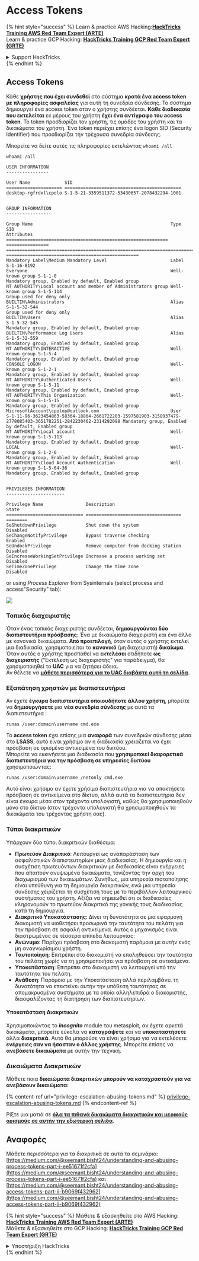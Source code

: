 # Access Tokens

{% hint style="success" %}
Learn & practice AWS Hacking:<img src="/.gitbook/assets/arte.png" alt="" data-size="line">[**HackTricks Training AWS Red Team Expert (ARTE)**](https://training.hacktricks.xyz/courses/arte)<img src="/.gitbook/assets/arte.png" alt="" data-size="line">\
Learn & practice GCP Hacking: <img src="/.gitbook/assets/grte.png" alt="" data-size="line">[**HackTricks Training GCP Red Team Expert (GRTE)**<img src="/.gitbook/assets/grte.png" alt="" data-size="line">](https://training.hacktricks.xyz/courses/grte)

<details>

<summary>Support HackTricks</summary>

* Check the [**subscription plans**](https://github.com/sponsors/carlospolop)!
* **Join the** 💬 [**Discord group**](https://discord.gg/hRep4RUj7f) or the [**telegram group**](https://t.me/peass) or **follow** us on **Twitter** 🐦 [**@hacktricks\_live**](https://twitter.com/hacktricks\_live)**.**
* **Share hacking tricks by submitting PRs to the** [**HackTricks**](https://github.com/carlospolop/hacktricks) and [**HackTricks Cloud**](https://github.com/carlospolop/hacktricks-cloud) github repos.

</details>
{% endhint %}


## Access Tokens

Κάθε **χρήστης που έχει συνδεθεί** στο σύστημα **κρατά ένα access token με πληροφορίες ασφαλείας** για αυτή τη συνεδρία σύνδεσης. Το σύστημα δημιουργεί ένα access token όταν ο χρήστης συνδέεται. **Κάθε διαδικασία που εκτελείται** εκ μέρους του χρήστη **έχει ένα αντίγραφο του access token**. Το token προσδιορίζει τον χρήστη, τις ομάδες του χρήστη και τα δικαιώματα του χρήστη. Ένα token περιέχει επίσης ένα logon SID (Security Identifier) που προσδιορίζει την τρέχουσα συνεδρία σύνδεσης.

Μπορείτε να δείτε αυτές τις πληροφορίες εκτελώντας `whoami /all`
```
whoami /all

USER INFORMATION
----------------

User Name             SID
===================== ============================================
desktop-rgfrdxl\cpolo S-1-5-21-3359511372-53430657-2078432294-1001


GROUP INFORMATION
-----------------

Group Name                                                    Type             SID                                                                                                           Attributes
============================================================= ================ ============================================================================================================= ==================================================
Mandatory Label\Medium Mandatory Level                        Label            S-1-16-8192
Everyone                                                      Well-known group S-1-1-0                                                                                                       Mandatory group, Enabled by default, Enabled group
NT AUTHORITY\Local account and member of Administrators group Well-known group S-1-5-114                                                                                                     Group used for deny only
BUILTIN\Administrators                                        Alias            S-1-5-32-544                                                                                                  Group used for deny only
BUILTIN\Users                                                 Alias            S-1-5-32-545                                                                                                  Mandatory group, Enabled by default, Enabled group
BUILTIN\Performance Log Users                                 Alias            S-1-5-32-559                                                                                                  Mandatory group, Enabled by default, Enabled group
NT AUTHORITY\INTERACTIVE                                      Well-known group S-1-5-4                                                                                                       Mandatory group, Enabled by default, Enabled group
CONSOLE LOGON                                                 Well-known group S-1-2-1                                                                                                       Mandatory group, Enabled by default, Enabled group
NT AUTHORITY\Authenticated Users                              Well-known group S-1-5-11                                                                                                      Mandatory group, Enabled by default, Enabled group
NT AUTHORITY\This Organization                                Well-known group S-1-5-15                                                                                                      Mandatory group, Enabled by default, Enabled group
MicrosoftAccount\cpolop@outlook.com                           User             S-1-11-96-3623454863-58364-18864-2661722203-1597581903-3158937479-2778085403-3651782251-2842230462-2314292098 Mandatory group, Enabled by default, Enabled group
NT AUTHORITY\Local account                                    Well-known group S-1-5-113                                                                                                     Mandatory group, Enabled by default, Enabled group
LOCAL                                                         Well-known group S-1-2-0                                                                                                       Mandatory group, Enabled by default, Enabled group
NT AUTHORITY\Cloud Account Authentication                     Well-known group S-1-5-64-36                                                                                                   Mandatory group, Enabled by default, Enabled group


PRIVILEGES INFORMATION
----------------------

Privilege Name                Description                          State
============================= ==================================== ========
SeShutdownPrivilege           Shut down the system                 Disabled
SeChangeNotifyPrivilege       Bypass traverse checking             Enabled
SeUndockPrivilege             Remove computer from docking station Disabled
SeIncreaseWorkingSetPrivilege Increase a process working set       Disabled
SeTimeZonePrivilege           Change the time zone                 Disabled
```
or using _Process Explorer_ from Sysinternals (select process and access"Security" tab):

![](<../../.gitbook/assets/image (772).png>)

### Τοπικός διαχειριστής

Όταν ένας τοπικός διαχειριστής συνδέεται, **δημιουργούνται δύο διαπιστευτήρια πρόσβασης**: Ένα με δικαιώματα διαχειριστή και ένα άλλο με κανονικά δικαιώματα. **Από προεπιλογή**, όταν αυτός ο χρήστης εκτελεί μια διαδικασία, χρησιμοποιείται το **κανονικό** (μη διαχειριστή) **δικαίωμα**. Όταν αυτός ο χρήστης προσπαθεί να **εκτελέσει** οτιδήποτε **ως διαχειριστής** ("Εκτέλεση ως διαχειριστής" για παράδειγμα), θα χρησιμοποιηθεί το **UAC** για να ζητήσει άδεια.\
Αν θέλετε να [**μάθετε περισσότερα για το UAC διαβάστε αυτή τη σελίδα**](../authentication-credentials-uac-and-efs/#uac)**.**

### Εξαπάτηση χρηστών με διαπιστευτήρια

Αν έχετε **έγκυρα διαπιστευτήρια οποιουδήποτε άλλου χρήστη**, μπορείτε να **δημιουργήσετε** μια **νέα συνεδρία σύνδεσης** με αυτά τα διαπιστευτήρια :
```
runas /user:domain\username cmd.exe
```
Το **access token** έχει επίσης μια **αναφορά** των συνεδριών σύνδεσης μέσα στο **LSASS**, αυτό είναι χρήσιμο αν η διαδικασία χρειάζεται να έχει πρόσβαση σε ορισμένα αντικείμενα του δικτύου.\
Μπορείτε να εκκινήσετε μια διαδικασία που **χρησιμοποιεί διαφορετικά διαπιστευτήρια για την πρόσβαση σε υπηρεσίες δικτύου** χρησιμοποιώντας:
```
runas /user:domain\username /netonly cmd.exe
```
Αυτό είναι χρήσιμο αν έχετε χρήσιμα διαπιστευτήρια για να αποκτήσετε πρόσβαση σε αντικείμενα στο δίκτυο, αλλά αυτά τα διαπιστευτήρια δεν είναι έγκυρα μέσα στον τρέχοντα υπολογιστή, καθώς θα χρησιμοποιηθούν μόνο στο δίκτυο (στον τρέχοντα υπολογιστή θα χρησιμοποιηθούν τα δικαιώματα του τρέχοντος χρήστη σας).

### Τύποι διακριτικών

Υπάρχουν δύο τύποι διακριτικών διαθέσιμα:

* **Πρωτεύον Διακριτικό**: Λειτουργεί ως αναπαράσταση των ασφαλιστικών διαπιστευτηρίων μιας διαδικασίας. Η δημιουργία και η συσχέτιση πρωτευόντων διακριτικών με διαδικασίες είναι ενέργειες που απαιτούν ανυψωμένα δικαιώματα, τονίζοντας την αρχή του διαχωρισμού των δικαιωμάτων. Συνήθως, μια υπηρεσία πιστοποίησης είναι υπεύθυνη για τη δημιουργία διακριτικών, ενώ μια υπηρεσία σύνδεσης χειρίζεται τη συσχέτισή τους με το περιβάλλον λειτουργικού συστήματος του χρήστη. Αξίζει να σημειωθεί ότι οι διαδικασίες κληρονομούν το πρωτεύον διακριτικό της γονικής τους διαδικασίας κατά τη δημιουργία.
* **Διακριτικό Υποκατάστασης**: Δίνει τη δυνατότητα σε μια εφαρμογή διακομιστή να υιοθετήσει προσωρινά την ταυτότητα του πελάτη για την πρόσβαση σε ασφαλή αντικείμενα. Αυτός ο μηχανισμός είναι διαστρωμένος σε τέσσερα επίπεδα λειτουργίας:
* **Ανώνυμο**: Παρέχει πρόσβαση στο διακομιστή παρόμοια με αυτήν ενός μη αναγνωρίσιμου χρήστη.
* **Ταυτοποίηση**: Επιτρέπει στο διακομιστή να επαληθεύσει την ταυτότητα του πελάτη χωρίς να τη χρησιμοποιήσει για πρόσβαση σε αντικείμενα.
* **Υποκατάσταση**: Επιτρέπει στο διακομιστή να λειτουργεί υπό την ταυτότητα του πελάτη.
* **Ανάθεση**: Παρόμοιο με την Υποκατάσταση αλλά περιλαμβάνει τη δυνατότητα να επεκτείνει αυτήν την υπόθεση ταυτότητας σε απομακρυσμένα συστήματα με τα οποία αλληλεπιδρά ο διακομιστής, διασφαλίζοντας τη διατήρηση των διαπιστευτηρίων.

#### Υποκατάσταση Διακριτικών

Χρησιμοποιώντας το _**incognito**_ module του metasploit, αν έχετε αρκετά δικαιώματα, μπορείτε εύκολα να **καταγράψετε** και να **υποκαταστήσετε** άλλα **διακριτικά**. Αυτό θα μπορούσε να είναι χρήσιμο για να εκτελέσετε **ενέργειες σαν να ήσασταν ο άλλος χρήστης**. Μπορείτε επίσης να **ανεβάσετε δικαιώματα** με αυτήν την τεχνική.

### Δικαιώματα Διακριτικών

Μάθετε ποια **δικαιώματα διακριτικών μπορούν να καταχραστούν για να ανεβάσουν δικαιώματα:**

{% content-ref url="privilege-escalation-abusing-tokens.md" %}
[privilege-escalation-abusing-tokens.md](privilege-escalation-abusing-tokens.md)
{% endcontent-ref %}

Ρίξτε μια ματιά σε [**όλα τα πιθανά δικαιώματα διακριτικών και μερικούς ορισμούς σε αυτήν την εξωτερική σελίδα**](https://github.com/gtworek/Priv2Admin).

## Αναφορές

Μάθετε περισσότερα για τα διακριτικά σε αυτά τα σεμινάρια: [https://medium.com/@seemant.bisht24/understanding-and-abusing-process-tokens-part-i-ee51671f2cfa](https://medium.com/@seemant.bisht24/understanding-and-abusing-process-tokens-part-i-ee51671f2cfa) και [https://medium.com/@seemant.bisht24/understanding-and-abusing-access-tokens-part-ii-b9069f432962](https://medium.com/@seemant.bisht24/understanding-and-abusing-access-tokens-part-ii-b9069f432962)


{% hint style="success" %}
Μάθετε & εξασκηθείτε στο AWS Hacking:<img src="/.gitbook/assets/arte.png" alt="" data-size="line">[**HackTricks Training AWS Red Team Expert (ARTE)**](https://training.hacktricks.xyz/courses/arte)<img src="/.gitbook/assets/arte.png" alt="" data-size="line">\
Μάθετε & εξασκηθείτε στο GCP Hacking: <img src="/.gitbook/assets/grte.png" alt="" data-size="line">[**HackTricks Training GCP Red Team Expert (GRTE)**<img src="/.gitbook/assets/grte.png" alt="" data-size="line">](https://training.hacktricks.xyz/courses/grte)

<details>

<summary>Υποστήριξη HackTricks</summary>

* Ελέγξτε τα [**σχέδια συνδρομής**](https://github.com/sponsors/carlospolop)!
* **Εγγραφείτε στην** 💬 [**ομάδα Discord**](https://discord.gg/hRep4RUj7f) ή στην [**ομάδα telegram**](https://t.me/peass) ή **ακολουθήστε** μας στο **Twitter** 🐦 [**@hacktricks\_live**](https://twitter.com/hacktricks\_live)**.**
* **Μοιραστείτε κόλπα hacking υποβάλλοντας PRs στα** [**HackTricks**](https://github.com/carlospolop/hacktricks) και [**HackTricks Cloud**](https://github.com/carlospolop/hacktricks-cloud) github repos.

</details>
{% endhint %}
